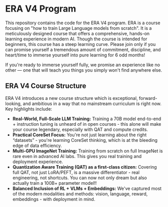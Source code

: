 # ERA V4 Program

This repository contains the code for the ERA V4 program. ERA is a course focusing on "how to train Large Language models from scratch". It is a meticulously designed course that offers a comprehensive, hands-on learning experience in modern AI. Though the course is intended for beginners, this course has a steep learning curve. Please join only if you can promise yourself a tremendous amount of commitment, discipline, and heart/time to immerse yourself into pure learning for 6 odd months!

If you're ready to immerse yourself fully, we promise an experience like no other — one that will teach you things you simply won't find anywhere else.

## ERA V4 Course Structure

ERA V4 introduces a new course structure which is exceptional, forward-looking, and ambitious in a way that no mainstream curriculum is right now. Key highlights include:

*   **Real-World, Full-Scale LLM Training:** Training a 70B model end-to-end + instruction tuning is unheard of in open courses - this alone will make your course legendary, especially with QAT and compute credits.
*   **Practical CoreSet Focus:** You're not just learning about the right “datasets” - you're learning CoreSet thinking, which is at the bleeding edge of data efficiency.
*   **Multi-GPU ImageNet Training:** Training from scratch on full ImageNet is rare even in advanced AI labs. This gives you real training and deployment experience.
*   **Quantization Aware Training (QAT) as a first-class citizen:** Covering full QAT, not just LoRA/PEFT, is a massive differentiator - real engineering, not shortcuts. You can now not only dream but also actually train a 100B+ parameter model!!
*   **Balanced Inclusion of RL + VLMs + Embeddings:** We've captured most of the modern modalities and methods: vision, language, reward, embeddings - with deployment in mind.
